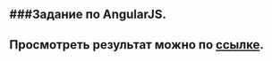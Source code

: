 ###Задание по AngularJS.
--------------------
Просмотреть результат можно по [ссылке](http://vofus.gq/angular-1000-rows/).
--------------------